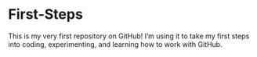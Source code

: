 # First-Steps
This is my very first repository on GitHub! I’m using it to take my first steps into coding, experimenting, and learning how to work with GitHub.
